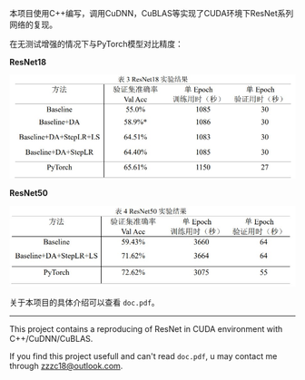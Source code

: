 本项目使用C++编写，调用CuDNN，CuBLAS等实现了CUDA环境下ResNet系列网络的复现。

在无测试增强的情况下与PyTorch模型对比精度：

**ResNet18**

![resnet18](readme_figure\resnet18.jpg)

**ResNet50**

![resnet50](readme_figure\resnet50.jpg)

关于本项目的具体介绍可以查看 `doc.pdf`。



---

This project contains a reproducing of ResNet in CUDA environment with C++/CuDNN/CuBLAS.

If you find this project usefull and can't read `doc.pdf`, u may contact me through zzzc18@outlook.com.
